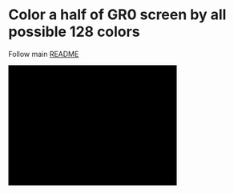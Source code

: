 # Color a half of GR0 screen by all possible 128 colors

Follow main [README](../README.md)

![DLI background color](./dli_bg_color.gif)
